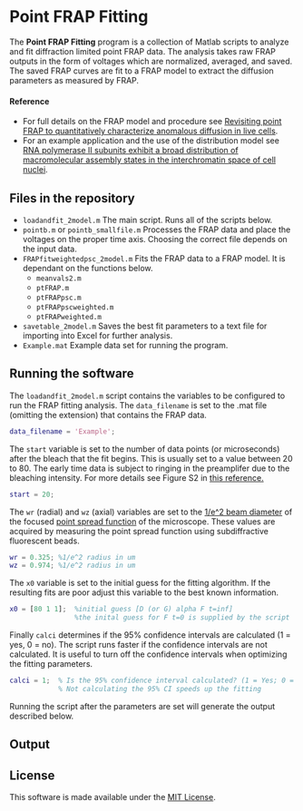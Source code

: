 # Point FRAP Fitting
The **Point FRAP Fitting** program is a collection of Matlab scripts to analyze and fit diffraction limited point FRAP data. The analysis takes raw FRAP outputs in the form of voltages which are normalized, averaged, and saved. The saved FRAP curves are fit to a FRAP model to extract the diffusion parameters as measured by FRAP. 

#### Reference
- For full details on the FRAP model and procedure see [Revisiting point FRAP to quantitatively characterize anomalous diffusion in live cells](https://doi.org/10.1021/jp310348s). 
- For an example application and the use of the distribution model see [RNA polymerase II subunits exhibit a broad distribution of macromolecular assembly states in the interchromatin space of cell nuclei](https://doi.org/10.1021/jp4082933).

## Files in the repository
- `loadandfit_2model.m` The main script. Runs all of the scripts below. 
- `pointb.m` or `pointb_smallfile.m` Processes the FRAP data and place the voltages on the proper time axis. Choosing the correct file depends on the input data. 
- `FRAPfitweightedpsc_2model.m` Fits the FRAP data to a FRAP model. It is dependant on the functions below.  
    - `meanvals2.m`
    - `ptFRAP.m`
    - `ptFRAPpsc.m`
    - `ptFRAPpscweighted.m`
    - `ptFRAPweighted.m`
- `savetable_2model.m` Saves the best fit parameters to a text file for importing into Excel for further analysis. 
- `Example.mat` Example data set for running the program. 

## Running the software
The `loadandfit_2model.m` script contains the variables to be configured to run the FRAP fitting analysis. The `data_filename` is set to the .mat file (omitting the extension) that contains the FRAP data. 

```matlab
data_filename = 'Example';
```

The `start` variable is set to the number of data points (or microseconds) after the bleach that the fit begins. This is usually set to a value between 20 to 80. The early time data is subject to ringing in the preamplifer due to the bleaching intensity. For more details see Figure S2 in [this reference.](https://doi.org/10.1021/jp310348s)

```matlab
start = 20;
```

The `wr` (radial) and `wz` (axial) variables are set to the [1/e^2 beam diameter](https://en.wikipedia.org/wiki/Beam_diameter#1.2Fe2_width) of the focused [point spread function](https://en.wikipedia.org/wiki/Point_spread_function) of the microscope. These values are acquired by measuring the point spread function using subdiffractive fluorescent beads. 

```matlab
wr = 0.325; %1/e^2 radius in um 
wz = 0.974; %1/e^2 radius in um 
```

The `x0` variable is set to the initial guess for the fitting algorithm. If the resulting fits are poor adjust this variable to the best known information. 

```matlab
x0 = [80 1 1];  %initial guess [D (or G) alpha F t=inf]  
                %the inital guess for F t=0 is supplied by the script
```

Finally `calci` determines if the 95% confidence intervals are calculated (1 = yes, 0 = no). The script runs faster if the confidence intervals are not calculated. It is useful to turn off the confidence intervals when optimizing the fitting parameters. 

```matlab
calci = 1;  % Is the 95% confidence interval calculated? (1 = Yes; 0 = No)
            % Not calculating the 95% CI speeds up the fitting 
```

Running the script after the parameters are set will generate the output described below. 

## Output


## License
This software is made available under the [MIT License](LICENSE). 
